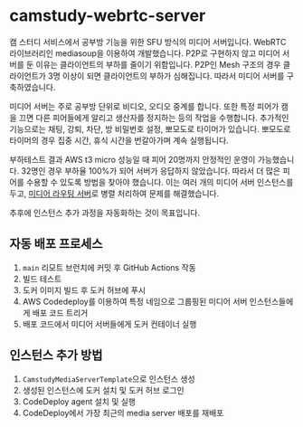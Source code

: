 # camstudy-webrtc-server

캠 스터디 서비스에서 공부방 기능을 위한 SFU 방식의 미디어 서버입니다. WebRTC 라이브러리인 mediasoup을 이용하여 개발했습니다. P2P로 구현하지 않고 미디어 서버를 둔 이유는 클라이언트의 부하를 줄이기 위함입니다. P2P인 Mesh 구조의 경우 클라이언트가 3명 이상이 되면 클라이언트의 부하가 심해집니다. 따라서 미디어 서버를 구축하였습니다.

미디어 서버는 주로 공부방 단위로 비디오, 오디오 중계를 합니다. 또한 특정 피어가 캠을 끄면 다른 피어들에게 알리고 생산자를 정지하는 등의 작업을 수행합니다. 추가적인 기능으로는 채팅, 강퇴, 차단, 방 비밀번호 설정, 뽀모도로 타이머가 있습니다. 뽀모도로 타이머의 경우 집중 시간, 휴식 시간을 번갈아가며 계속 실행됩니다.

부하테스트 결과 AWS t3 micro 성능일 때 피어 20명까지 안정적인 운영이 가능했습니다. 32명인 경우 부하율 100%가 되어 서버가 응답하지 않았습니다. 따라서 더 많은 피어를 수용할 수 있도록 방법을 찾아야 했습니다. 이는 여러 개의 미디어 서버 인스턴스를 두고, [미디어 라우팅 서버](https://github.com/Foundy-LLC/camstudy-webrtc-router)로 병렬 처리하여 문제를 해결했습니다.

추후에 인스턴스 추가 과정을 자동화하는 것이 목표입니다.

## 자동 배포 프로세스

1. `main` 리모트 브런치에 커밋 후 GitHub Actions 작동
2. 빌드 테스트
3. 도커 이미지 빌드 후 도커 허브에 푸시
4. AWS Codedeploy를 이용하여 특정 네임으로 그룹핑된 미디어 서버 인스턴스들에게 배포 코드 트리거
5. 배포 코드에서 미디어 서버들에게 도커 컨테이너 실행

## 인스턴스 추가 방법

1. `CamstudyMediaServerTemplate`으로 인스턴스 생성
2. 생성된 인스턴스에 도커 설치 및 도커 허브 로그인
3. CodeDeploy agent 설치 및 실행
4. CodeDeploy에서 가장 최근의 media server 배포를 재배포
